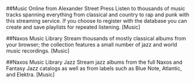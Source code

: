 ##Music Online from Alexander Street Press
Listen to thousands of music tracks spanning everything from classical and country to rap and punk with this streaming service. If you choose to register with the database you can create and save playlists for repeated listening.
[Music]
 
##Naxos Music Library 
Stream thousands of mostly classical albums from your browser; the collection features a small number of jazz and world music recordings.
[Music]
 
##Naxos Music Library Jazz
Stream jazz albums from the full Naxos and Fantasy Jazz catalogs as well as from labels such as Blue Note, Atlantic, and Elektra.
[Music]
